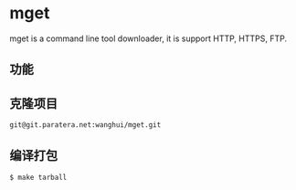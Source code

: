 # mget

mget is a command line tool downloader, it is support HTTP, HTTPS, FTP.

## 功能


## 克隆项目

```bash
git@git.paratera.net:wanghui/mget.git
```

## 编译打包
```bash
$ make tarball
```
